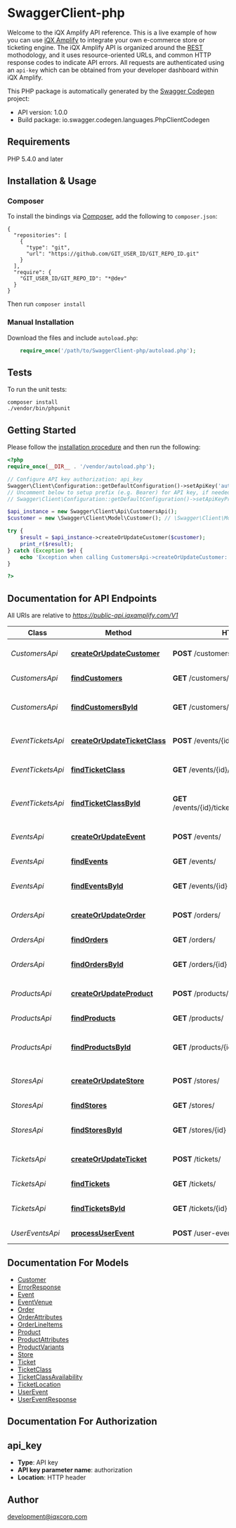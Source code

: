 # SwaggerClient-php
Welcome to the iQX Amplify API reference. This is a live example of how you can use [iQX Amplify](http://app.iqxamplify.com/) to integrate your own e-commerce store or ticketing engine.  The iQX Amplify API is organized around the [REST](http://en.wikipedia.org/wiki/Representational_State_Transfer) mothodology, and it uses resource-oriented URLs, and common HTTP response codes to indicate API errors. All requests are authenticated using an `api-key` which can be obtained from your developer dashboard within iQX Amplify.

This PHP package is automatically generated by the [Swagger Codegen](https://github.com/swagger-api/swagger-codegen) project:

- API version: 1.0.0
- Build package: io.swagger.codegen.languages.PhpClientCodegen

## Requirements

PHP 5.4.0 and later

## Installation & Usage
### Composer

To install the bindings via [Composer](http://getcomposer.org/), add the following to `composer.json`:

```
{
  "repositories": [
    {
      "type": "git",
      "url": "https://github.com/GIT_USER_ID/GIT_REPO_ID.git"
    }
  ],
  "require": {
    "GIT_USER_ID/GIT_REPO_ID": "*@dev"
  }
}
```

Then run `composer install`

### Manual Installation

Download the files and include `autoload.php`:

```php
    require_once('/path/to/SwaggerClient-php/autoload.php');
```

## Tests

To run the unit tests:

```
composer install
./vendor/bin/phpunit
```

## Getting Started

Please follow the [installation procedure](#installation--usage) and then run the following:

```php
<?php
require_once(__DIR__ . '/vendor/autoload.php');

// Configure API key authorization: api_key
Swagger\Client\Configuration::getDefaultConfiguration()->setApiKey('authorization', 'YOUR_API_KEY');
// Uncomment below to setup prefix (e.g. Bearer) for API key, if needed
// Swagger\Client\Configuration::getDefaultConfiguration()->setApiKeyPrefix('authorization', 'Bearer');

$api_instance = new Swagger\Client\Api\CustomersApi();
$customer = new \Swagger\Client\Model\Customer(); // \Swagger\Client\Model\Customer | Add or update customer details

try {
    $result = $api_instance->createOrUpdateCustomer($customer);
    print_r($result);
} catch (Exception $e) {
    echo 'Exception when calling CustomersApi->createOrUpdateCustomer: ', $e->getMessage(), PHP_EOL;
}

?>
```

## Documentation for API Endpoints

All URIs are relative to *https://public-api.iqxamplify.com/V1*

Class | Method | HTTP request | Description
------------ | ------------- | ------------- | -------------
*CustomersApi* | [**createOrUpdateCustomer**](docs/Api/CustomersApi.md#createorupdatecustomer) | **POST** /customers/ | Create or Update a customer
*CustomersApi* | [**findCustomers**](docs/Api/CustomersApi.md#findcustomers) | **GET** /customers/ | Retrieve all customers
*CustomersApi* | [**findCustomersById**](docs/Api/CustomersApi.md#findcustomersbyid) | **GET** /customers/{id} | Retrieve a single customer by id
*EventTicketsApi* | [**createOrUpdateTicketClass**](docs/Api/EventTicketsApi.md#createorupdateticketclass) | **POST** /events/{id}/ticket_classes/ | Create or Update a event ticket
*EventTicketsApi* | [**findTicketClass**](docs/Api/EventTicketsApi.md#findticketclass) | **GET** /events/{id}/ticket_classes/ | Retrieve all tickets for an event
*EventTicketsApi* | [**findTicketClassById**](docs/Api/EventTicketsApi.md#findticketclassbyid) | **GET** /events/{id}/ticket_classes/{ticket_class_id}/ | Retrieve a single event ticket by id
*EventsApi* | [**createOrUpdateEvent**](docs/Api/EventsApi.md#createorupdateevent) | **POST** /events/ | Create or Update a event
*EventsApi* | [**findEvents**](docs/Api/EventsApi.md#findevents) | **GET** /events/ | Retrieve all events
*EventsApi* | [**findEventsById**](docs/Api/EventsApi.md#findeventsbyid) | **GET** /events/{id} | Retrieve a single event by id
*OrdersApi* | [**createOrUpdateOrder**](docs/Api/OrdersApi.md#createorupdateorder) | **POST** /orders/ | Create or Update a order
*OrdersApi* | [**findOrders**](docs/Api/OrdersApi.md#findorders) | **GET** /orders/ | Retrieve all orders
*OrdersApi* | [**findOrdersById**](docs/Api/OrdersApi.md#findordersbyid) | **GET** /orders/{id} | Retrieve a single order by id
*ProductsApi* | [**createOrUpdateProduct**](docs/Api/ProductsApi.md#createorupdateproduct) | **POST** /products/ | Create or Update a product
*ProductsApi* | [**findProducts**](docs/Api/ProductsApi.md#findproducts) | **GET** /products/ | Retrieve all products
*ProductsApi* | [**findProductsById**](docs/Api/ProductsApi.md#findproductsbyid) | **GET** /products/{id} | Retrieve a single product by id
*StoresApi* | [**createOrUpdateStore**](docs/Api/StoresApi.md#createorupdatestore) | **POST** /stores/ | Create or update a store
*StoresApi* | [**findStores**](docs/Api/StoresApi.md#findstores) | **GET** /stores/ | Retrieve all stores
*StoresApi* | [**findStoresById**](docs/Api/StoresApi.md#findstoresbyid) | **GET** /stores/{id} | Retrieve a single store by id
*TicketsApi* | [**createOrUpdateTicket**](docs/Api/TicketsApi.md#createorupdateticket) | **POST** /tickets/ | Create or Update a ticket
*TicketsApi* | [**findTickets**](docs/Api/TicketsApi.md#findtickets) | **GET** /tickets/ | Retrieve all events
*TicketsApi* | [**findTicketsById**](docs/Api/TicketsApi.md#findticketsbyid) | **GET** /tickets/{id} | Retrieve a single ticket by id
*UserEventsApi* | [**processUserEvent**](docs/Api/UserEventsApi.md#processuserevent) | **POST** /user-event/ | Process webhooks


## Documentation For Models

 - [Customer](docs/Model/Customer.md)
 - [ErrorResponse](docs/Model/ErrorResponse.md)
 - [Event](docs/Model/Event.md)
 - [EventVenue](docs/Model/EventVenue.md)
 - [Order](docs/Model/Order.md)
 - [OrderAttributes](docs/Model/OrderAttributes.md)
 - [OrderLineItems](docs/Model/OrderLineItems.md)
 - [Product](docs/Model/Product.md)
 - [ProductAttributes](docs/Model/ProductAttributes.md)
 - [ProductVariants](docs/Model/ProductVariants.md)
 - [Store](docs/Model/Store.md)
 - [Ticket](docs/Model/Ticket.md)
 - [TicketClass](docs/Model/TicketClass.md)
 - [TicketClassAvailability](docs/Model/TicketClassAvailability.md)
 - [TicketLocation](docs/Model/TicketLocation.md)
 - [UserEvent](docs/Model/UserEvent.md)
 - [UserEventResponse](docs/Model/UserEventResponse.md)


## Documentation For Authorization


## api_key

- **Type**: API key
- **API key parameter name**: authorization
- **Location**: HTTP header


## Author

development@iqxcorp.com


